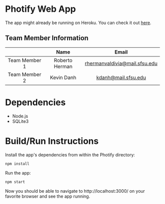 # Photify Web App
The app might already be running on Heroku. You can check it out [here](https://photify-webapp.herokuapp.com/ "Photify on Heroku").


## Team  Member Information

|               | Name          | Email         |
|:-------------:|:-------------:|:-------------:|
| Team Member 1 | Roberto Herman| rhermanvaldivia@mail.sfsu.edu|
| Team Member 2 | Kevin Danh    | kdanh@mail.sfsu.edu          |

# Dependencies

- Node.js
- SQLite3

# Build/Run Instructions

Install the app's dependencies from within the Photify directory:
```
npm install

```

Run the app:
```
npm start
```
Now you should be able to navigate to http://localhost:3000/ on your favorite browser and see the app running.
